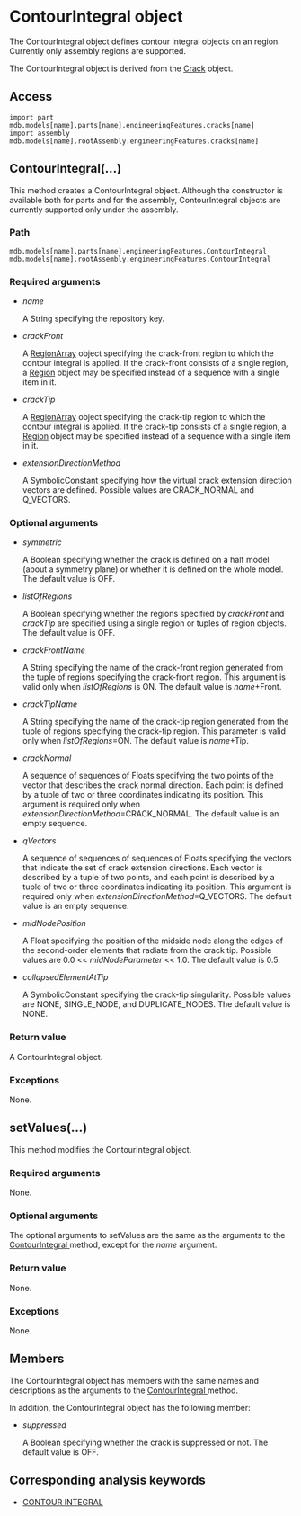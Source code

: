 # ContourIntegral object

The ContourIntegral object defines contour integral objects on an region. Currently only assembly regions are supported.

The ContourIntegral object is derived from the [Crack](https://help.3ds.com/2022/english/DSSIMULIA_Established/SIMACAEKERRefMap/simaker-c-crackpyc.htm?ContextScope=all) object.

## Access

```
import part
mdb.models[name].parts[name].engineeringFeatures.cracks[name]
import assembly
mdb.models[name].rootAssembly.engineeringFeatures.cracks[name]
```

## ContourIntegral(...)



This method creates a ContourIntegral object. Although the constructor is available both for parts and for the assembly, ContourIntegral objects are currently supported only under the assembly.



### Path

```
mdb.models[name].parts[name].engineeringFeatures.ContourIntegral
mdb.models[name].rootAssembly.engineeringFeatures.ContourIntegral
```

### Required arguments

- *name*

  A String specifying the repository key.

- *crackFront*

  A [RegionArray](https://help.3ds.com/2022/english/DSSIMULIA_Established/SIMACAEKERRefMap/simaker-c-regionpyc.htm?ContextScope=all) object specifying the crack-front region to which the contour integral is applied. If the crack-front consists of a single region, a [Region](https://help.3ds.com/2022/english/DSSIMULIA_Established/SIMACAEKERRefMap/simaker-c-regionpyc.htm?ContextScope=all) object may be specified instead of a sequence with a single item in it.

- *crackTip*

  A [RegionArray](https://help.3ds.com/2022/english/DSSIMULIA_Established/SIMACAEKERRefMap/simaker-c-regionpyc.htm?ContextScope=all) object specifying the crack-tip region to which the contour integral is applied. If the crack-tip consists of a single region, a [Region](https://help.3ds.com/2022/english/DSSIMULIA_Established/SIMACAEKERRefMap/simaker-c-regionpyc.htm?ContextScope=all) object may be specified instead of a sequence with a single item in it.

- *extensionDirectionMethod*

  A SymbolicConstant specifying how the virtual crack extension direction vectors are defined. Possible values are CRACK_NORMAL and Q_VECTORS.

### Optional arguments

- *symmetric*

  A Boolean specifying whether the crack is defined on a half model (about a symmetry plane) or whether it is defined on the whole model. The default value is OFF.

- *listOfRegions*

  A Boolean specifying whether the regions specified by *crackFront* and *crackTip* are specified using a single region or tuples of region objects. The default value is OFF.

- *crackFrontName*

  A String specifying the name of the crack-front region generated from the tuple of regions specifying the crack-front region. This argument is valid only when *listOfRegions* is ON. The default value is *name*+Front.

- *crackTipName*

  A String specifying the name of the crack-tip region generated from the tuple of regions specifying the crack-tip region. This parameter is valid only when *listOfRegions*=ON. The default value is *name*+Tip.

- *crackNormal*

  A sequence of sequences of Floats specifying the two points of the vector that describes the crack normal direction. Each point is defined by a tuple of two or three coordinates indicating its position. This argument is required only when *extensionDirectionMethod*=CRACK_NORMAL. The default value is an empty sequence.

- *qVectors*

  A sequence of sequences of sequences of Floats specifying the vectors that indicate the set of crack extension directions. Each vector is described by a tuple of two points, and each point is described by a tuple of two or three coordinates indicating its position. This argument is required only when *extensionDirectionMethod*=Q_VECTORS. The default value is an empty sequence.

- *midNodePosition*

  A Float specifying the position of the midside node along the edges of the second-order elements that radiate from the crack tip. Possible values are 0.0 << *midNodeParameter* << 1.0. The default value is 0.5.

- *collapsedElementAtTip*

  A SymbolicConstant specifying the crack-tip singularity. Possible values are NONE, SINGLE_NODE, and DUPLICATE_NODES. The default value is NONE.

### Return value

A ContourIntegral object.

### Exceptions

None.



## setValues(...)



This method modifies the ContourIntegral object.



### Required arguments

None.

### Optional arguments

The optional arguments to setValues are the same as the arguments to the [ContourIntegral ](https://help.3ds.com/2022/english/DSSIMULIA_Established/SIMACAEKERRefMap/simaker-c-contourintegralpyc.htm?ContextScope=all#simaker-contourintegralcontourintegralpyc)method, except for the *name* argument.

### Return value

None.

### Exceptions

None.



## Members

The ContourIntegral object has members with the same names and descriptions as the arguments to the [ContourIntegral ](https://help.3ds.com/2022/english/DSSIMULIA_Established/SIMACAEKERRefMap/simaker-c-contourintegralpyc.htm?ContextScope=all#simaker-contourintegralcontourintegralpyc)method.

In addition, the ContourIntegral object has the following member:

- *suppressed*

  A Boolean specifying whether the crack is suppressed or not. The default value is OFF.



## Corresponding analysis keywords

- [CONTOUR INTEGRAL](https://help.3ds.com/2022/english/DSSIMULIA_Established/SIMACAEKEYRefMap/simakey-r-contourintegral.htm?ContextScope=all#simakey-r-contourintegral)